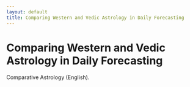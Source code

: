 ```yaml
---
layout: default
title: Comparing Western and Vedic Astrology in Daily Forecasting
---
```


# Comparing Western and Vedic Astrology in Daily Forecasting

Comparative Astrology (English).